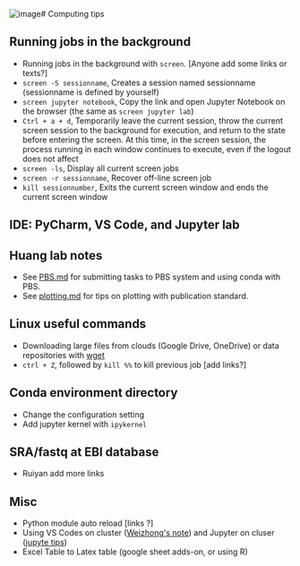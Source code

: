 ![image](https://github.com/StatBiomed/sbms-server/assets/64261429/a984007d-24e6-42d5-9e85-a4601abe46bc)# Computing tips

## Running jobs in the background
* Running jobs in the background with `screen`. [Anyone add some links or texts?]
* `screen -S sessionname`, Creates a session named sessionname (sessionname is defined by yourself)
* `screen jupyter notebook`, Copy the link and open Jupyter Notebook on the browser (the same as `screen jupyter lab`)
* `Ctrl + a + d`, Temporarily leave the current session, throw the current screen session to the background for execution, and return to the state before entering the screen. At this time, in the screen session, the process running in each window 	continues to execute, even if the logout does not affect
* `screen -ls`, Display all current screen jobs
* `screen -r sessionname`, Recover off-line screen job
* `kill sessionnumber`, Exits the current screen window and ends the current screen window

## IDE: PyCharm, VS Code, and Jupyter lab

## Huang lab notes
* See [PBS.md](https://github.com/StatBiomed/YHLab-guide/blob/master/PBS.md) for submitting tasks to PBS system and using conda with PBS. 
* See [plotting.md](https://github.com/StatBiomed/HuangLab-onboarding/tree/master/plotting.md) for tips on plotting with publication standard.

## Linux useful commands
* Downloading large files from clouds (Google Drive, OneDrive) or data repositories with [wget](https://github.com/huangyh09/codingnotes/blob/master/wget_cloud.md)
* `ctrl + Z`, followed by `kill %%` to kill previous job [add links?]

## Conda environment directory
* Change the configuration setting
* Add jupyter kernel with `ipykernel`

## SRA/fastq at EBI database
* Ruiyan add more links 

## Misc
* Python module auto reload [links ?]
* Using VS Codes on cluster ([Weizhong's note](https://dirt-fig-392.notion.site/Using-vscode-on-a-high-performance-cluster-400ddd3549b340ce9041f14c8616be9a?pvs=4)) and Jupyter on cluser ([jupyte tips](https://github.com/StatBiomed/sbms-server/blob/master/Jupyterlab.md#using-jupyter-on-computing-node-of-a-cluster))
* Excel Table to Latex table (google sheet adds-on, or using R)
